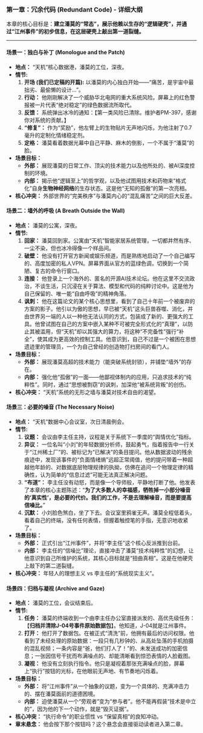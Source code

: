 ### **第一章：冗余代码 (Redundant Code) - 详细大纲**

本章的核心目标是：**建立潘莫的“常态”，展示他赖以生存的“逻辑硬壳”，并通过“江州事件”的初步信息，在这层硬壳上敲出第一道裂缝。**

---

#### **场景一：独白与补丁 (Monologue and the Patch)**

*   **地点：** “天机”核心数据港，潘莫的工位，深夜。
*   **情节:**
    1.  **开场 (我们已定稿的开篇):** 以潘莫的内心独白开始——“痛苦，是宇宙中最拙劣、最偷懒的设计…”。
    2.  **行动：** 他刚刚解决了一个威胁华北电网的重大系统风险。屏幕上的红色警报被一片代表“绝对稳定”的绿色数据流所取代。
    3.  **反馈：** 系统弹出冰冷的通知：【第一类风险已清除。维护者PM-397，感谢你对系统的贡献。】
    4.  **“修复”：** 作为“奖励”，他左臂上的生物贴片无声地闪烁，为他注射了0.7毫升的定制化情绪稳定剂。
    5.  **定格：** 潘莫看着数据光幕中自己平静、麻木的倒影，一个不属于“潘莫”的脸。
*   **场景目标：**
    *   **外部：** 展现潘莫的日常工作、顶尖的技术能力以及他所处的、被AI深度控制的环境。
    *   **内部：** 揭示他“逻辑至上”的哲学观，以及他试图用技术和药物来“格式化”自身**生物神经网络**的生存状态。这是他“无知的孤傲”的第一次亮相。
*   **核心冲突：** 外部世界的“完美秩序”与潘莫内心的“混乱痛苦”之间的巨大反差。

#### **场景二：墙外的呼吸 (A Breath Outside the Wall)**

*   **地点：** 潘莫的公寓，深夜。
*   **情节:**
    1.  **回家：** 潘莫回到家。公寓由“天机”智能家居系统管理，一切都井然有序、一尘不染，但也冰冷得像一个样品间。
    2.  **破壁：** 他没有打开官方新闻或娱乐频道，而是熟练地启动了一个自己编写的、高度加密的私人VPN。屏幕界面从官方的蓝绿色调，切换到一个简陋、复古的命令行窗口。
    3.  **连接：** 他登录上一个海外的、匿名的开源AI技术论坛。他在这里不交流政治，不谈生活，只沉浸在关于算法、模型和代码的纯粹讨论中。这是他为自己保留的、唯一能“自由呼吸”的精神角落。
    4.  **讽刺：** 他在这篇论文的某个核心思想里，看到了自己十年前一个被废弃的方案的影子。他引以为傲的思想，早已被“天机”这头巨兽吞噬、消化，并由世界另一端的人以一种他无法认同的方式，包装成了新的、更强大的工具。他曾试图在自己的方案中嵌入某种不可被完全形式化的“真理”，以防止其被滥用，但“天机”却以其强大的算力，将这种“不完备性”强行“补全”，使其成为更高效的控制工具。他意识到，自己不过是一个被困在思想遗迹里的管理员，一个为自己曾经的创造物打扫房间的看门人。
*   **场景目标：**
    *   **外部：** 展现潘莫高超的技术能力（能突破系统封锁），并铺垫“墙外”的存在。
    *   **内部：** 强化他“孤傲”的一面——他鄙视体制内的应用，只追求技术的“纯粹性”。同时，通过“思想被剽窃”的讽刺，加深他“被系统背叛”的创伤。
*   **核心冲突：** “天机”系统的无形之墙与潘莫对技术自由的渴望。

#### **场景三：必要的噪音 (The Necessary Noise)**

*   **地点：** “天机”数据中心会议室，次日清晨例会。
*   **情节:**
    1.  **议题：** 会议由李主任主持，议程是关于系统下一季度的“舆情优化”指标。
    2.  **异议：** 一位名叫“小刘”的年轻数据分析师，鼓起勇气，指着报告中一行关于“江州稀土厂”的、被标记为“已解决”的条目提问。他从数据波动的残余痕迹中，发现该事件的“负面情绪熵”远超正常阈值，他的提问带着一种超越他年龄的、对数据底层物理规律的执拗，仿佛在追问一个物理定律的精确性，认为简单的“信息过滤”可能无法真正解决问题。
    3.  **“布道”：** 李主任没有动怒，而是像一个导师般，平静地打断了他。他发表了本章的核心主题陈述：“**为了大多数人的幸福感，牺牲掉一小部分噪音的‘真实性’，是必要的代价。我们的工作，不是去理解噪音，而是要提高信噪比。**”
    4.  **沉默：** 小刘脸色煞白，坐了下去。会议室里鸦雀无声。潘莫全程低着头，看着自己的终端，没有任何表情，但握着触控笔的手指，无意识地收紧了。
*   **场景目标：**
    *   **外部：** 正式引出“江州事件”，并将“李主任”这个核心反派推到台前。
    *   **内部：** 李主任的“信噪比”理论，直接冲击了潘莫“技术纯粹性”的幻想，让他意识到自己所维护的系统，其核心目标就是“扭曲真相”。这是在他硬壳上敲下的第二道裂缝。
*   **核心冲突：** 年轻人的理想主义 vs 李主任的“系统现实主义”。

#### **场景四：归档与凝视 (Archive and Gaze)**

*   **地点：** 潘莫的工位，会议结束后。
*   **情节:**
    1.  **任务：** 潘莫的终端收到一个由李主任办公室直接派发的、高优先级任务：【**归档并清除J-04号事件原始数据包**】。他知道，J-04就是江州事件。
    2.  **打开：** 他打开了数据包。在被正式“清洗”前，他拥有最后的访问权限。他看到了未经处理的原始数据：一段只有几秒钟的、从高处坠落的手机拍摄的混乱视频；一条内容是“爸，他们打人了！”的、未发送成功的加密信息；一张因信号干扰而布满噪点的、却能清晰看到惊恐表情的人脸截图。
    3.  **凝视：** 他没有立刻执行指令。他只是凝视着那张充满噪点的脸，屏幕上“执行”按钮的光标，在他眼前无声地、有节奏地闪烁着。
*   **场景目标：**
    *   **外部：** 将“江州事件”从一个抽象的议题，变为一个具体的、充满冲击力的、摆在潘莫面前的道德困境。
    *   **内部：** 迫使潘莫从一个“旁观者”变为“参与者”。他不能再假装“技术是中立的”，因为他的下一个动作，就是“毁灭证据”。
*   **核心冲突：** “执行命令”的职业惯性 vs “保留真相”的良知冲动。
*   **章末悬念：** 他会按下那个按钮吗？这个悬念会直接驱动读者进入第二章。